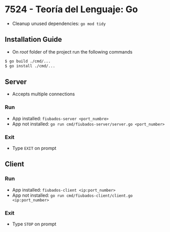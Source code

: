 # 7524 - Teoría del Lenguaje: Go
- Cleanup unused dependencies: `go mod tidy`

## Installation Guide
- On _root_ folder of the project run the following commands
```bash
$ go build ./cmd/...
$ go install ./cmd/...
```

## Server
- Accepts multiple connections

### Run
- App installed: `fiubados-server <port_numbre>`
- App not installed: `go run cmd/fiubados-server/server.go <port_number>`

### Exit
- Type `EXIT` on prompt

## Client

### Run
- App installed: `fiubados-client <ip:port_number>`
- App not installed: `go run cmd/fiubados-client/client.go <ip:port_number>`

### Exit
- Type `STOP` on prompt

